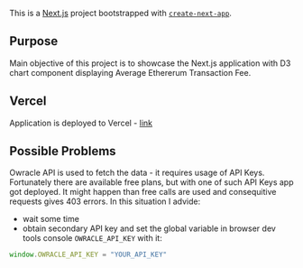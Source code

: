 This is a [Next.js](https://nextjs.org/) project bootstrapped with [`create-next-app`](https://github.com/vercel/next.js/tree/canary/packages/create-next-app).

## Purpose

Main objective of this project is to showcase the Next.js application with D3 chart component displaying Average Ethererum Transaction Fee.

## Vercel

Application is deployed to Vercel - [link](https://eth-avg-gas-price-chris.vercel.app/)

## Possible Problems

Owracle API is used to fetch the data - it requires usage of API Keys. Fortunately there are available free plans, but with one of such API Keys app got deployed. 
It might happen than free calls are used and consequitive requests gives 403 errors. In this situation I advide:
- wait some time
- obtain secondary API key and set the global variable in browser dev tools console `OWRACLE_API_KEY` with it:
```javascript
window.OWRACLE_API_KEY = "YOUR_API_KEY"
```